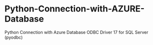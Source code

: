 # Python-Connection-with-AZURE-Database
Python Connection with Azure Database ODBC Driver 17 for SQL Server (pyodbc)
